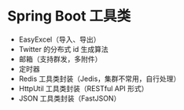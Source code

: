 # Spring Boot 工具类


- EasyExcel（导入、导出）
- Twitter 的分布式 id 生成算法
- 邮箱（支持群发，多附件）
- 定时器
- Redis 工具类封装（Jedis，集群不常用，自行处理）
- HttpUtil 工具类封装（RESTful API 形式）
- JSON 工具类封装（FastJSON）